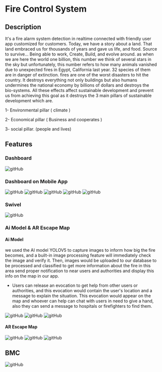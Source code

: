 # Fire Control System

## Description
It's a fire alarm system detection in realtime connected with friendly user app
customized for customers.
Today, we have a story about a land. That land embraced us for thousands of years and gave 
us life, and food. Source to survive… Being able to work, Create, Build, and evolve around. 
as when we are here the world one billion, this number we think of several stars in the sky but 
unfortunately, this number refers to how many animals vanished due to unexpected fires in Egypt, 
California last year. 32 species of them are in danger of extinction.
fires are one of the worst disasters to hit the country. It destroys everything not only buildings but also 
humans undermines the national economy by billions of dollars and destroys the bio-systems.
All these effects affect sustainable development and prevent us from achieving this goal as it 
destroys the 3 main pillars of sustainable development which are.

1- Environmental pillar ( climate )

2- Economical pillar ( Business and cooperates )

3- social pillar. (people and lives)

## Features
### Dashboard
![gitHub](https://github.com/MostafaEdrees11/Fire_Control_System/blob/master/Simulation/Dashboard.gif)

### Dashboard on Mobile App
![gitHub](https://github.com/MostafaEdrees11/DevFest_Mansoura_Hackathon_Average_A_Team/blob/master/Simulation/Mobil%20App%20photos/1.jpg)
![gitHub](https://github.com/MostafaEdrees11/DevFest_Mansoura_Hackathon_Average_A_Team/blob/master/Simulation/Mobil%20App%20photos/2.jpg)
![gitHub](https://github.com/MostafaEdrees11/DevFest_Mansoura_Hackathon_Average_A_Team/blob/master/Simulation/Mobil%20App%20photos/Artboard%201.png)
![gitHub](https://github.com/MostafaEdrees11/DevFest_Mansoura_Hackathon_Average_A_Team/blob/master/Simulation/Mobil%20App%20photos/Artboard%202.png)
![gitHub](https://github.com/MostafaEdrees11/Fire_Control_System/blob/master/Simulation/Dashboard%20on%20Mobile%20App.gif)

### Swivel
![gitHub](https://github.com/MostafaEdrees11/Fire_Control_System/blob/master/Simulation/swivel.gif)

### Ai Model & AR Escape Map
#### Ai Model
we used the AI model YOLOV5 to capture images to inform how big the fire becomes, 
and a built-in image processing feature will immediately check the image and verify it. 
Then, images would be uploaded to our database to be processed and classified to get more information about 
the fire in this area send proper notification to near users and authorities and 
display this info on the map in our app.

- Users can release an evocation to get help from other users or authorities, 
and this evocation would contain the user's location and a message to explain the situation. 
This evocation would appear on the map and whoever can help can chat with users in need to give a hand, 
also they can send a message to hospitals or firefighters to find them.

![gitHub](https://github.com/MostafaEdrees11/Fire_Control_System/blob/master/Simulation/1.jpg)
![gitHub](https://github.com/MostafaEdrees11/Fire_Control_System/blob/master/Simulation/2.jpg)
![gitHub](https://github.com/MostafaEdrees11/Fire_Control_System/blob/master/Simulation/3.jpg)

#### AR Escape Map
![gitHub](https://github.com/MostafaEdrees11/Fire_Control_System/blob/master/Simulation/ar%20app%20.jpg)
![gitHub](https://github.com/MostafaEdrees11/Fire_Control_System/blob/master/Simulation/ar%20features%20.jpg)
![gitHub](https://github.com/MostafaEdrees11/Fire_Control_System/blob/master/Simulation/map%20.jpg)

## BMC
![gitHub](https://github.com/MostafaEdrees11/Fire_Control_System/blob/master/BMC/BMC.jpg)